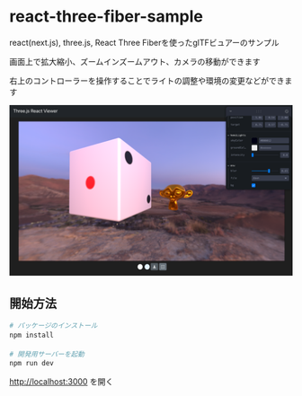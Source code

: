 # react-three-fiber-sample

react(next.js), three.js, React Three Fiberを使ったglTFビュアーのサンプル

画面上で拡大縮小、ズームインズームアウト、カメラの移動ができます

右上のコントローラーを操作することでライトの調整や環境の変更などができます

![Viewer Image 1](sample/image/01.png)

## 開始方法

```bash
# パッケージのインストール
npm install

# 開発用サーバーを起動
npm run dev
```

[http://localhost:3000](http://localhost:3000) を開く
